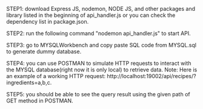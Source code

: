 STEP1: download Express JS, nodemon, NODE JS, and other packages and library listed in the beginning of api_handler.js or you can check the dependency list in package.json.

STEP2: run the following command "nodemon api_handler.js" to start API.

STEP3: go to MYSQLWorkbench and copy paste SQL code from MYSQL.sql to generate dummy database.

STEP4: you can use POSTMAN to simulate HTTP requests to interact with the MYSQL database(right now it is only local) to retrieve data.
Note: Here is an example of a working HTTP request: http://localhost:19002/api/recipes/?ingredients=a,b,c.

STEP5: you should be able to see the query result using the given path of GET method in POSTMAN.
